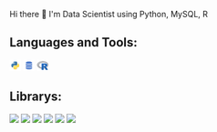 Hi there 👋 I'm Data Scientist using Python, MySQL, R



## Languages and Tools:  
<img height="20" src="https://raw.githubusercontent.com/github/explore/80688e429a7d4ef2fca1e82350fe8e3517d3494d/topics/python/python.png"/>  <img height="20" src="https://raw.githubusercontent.com/github/explore/80688e429a7d4ef2fca1e82350fe8e3517d3494d/topics/sql/sql.png"/>  <img height="20" src="https://raw.githubusercontent.com/github/explore/80688e429a7d4ef2fca1e82350fe8e3517d3494d/topics/r/r.png"/>   


## Librarys:
<img src="https://img.shields.io/badge/Pandas-black?style=flat-square&logo=Pandas&logoColor=white"/>  <img src="https://img.shields.io/badge/Numpy-informational?style=flat-square&logo=Numpy&logoColor=white"/>  <img src="https://img.shields.io/badge/Matplotlib-whitegreen?style=flat-square&logo=matplotlib&logoColor=white"/>  <img src="https://img.shields.io/badge/Sklearn-FF9900?style=flat-square&logo=sklearn&logoColor=white"/>  <img src="https://img.shields.io/badge/keras-red?style=flat-square&logo=keras&logoColor=white"/>  <img src="https://img.shields.io/badge/Tensorflow-orange?style=flat-square&logo=Tensorflow&logoColor=white"/>
  
